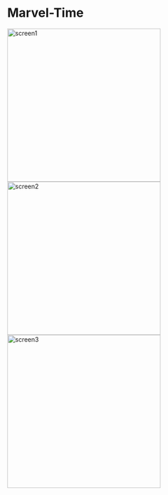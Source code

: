 # Marvel-Time
<img align="left" alt="screen1" width ="350px" src="hhttps://github.com/bake08/Marvel-Time/blob/main/img/%D0%A1%D0%BD%D0%B8%D0%BC%D0%BE%D0%BA%20%D1%8D%D0%BA%D1%80%D0%B0%D0%BD%D0%B0%20%D0%BE%D1%82%202023-02-06%2021-56-09.png" />
<img align="left" alt="screen2" width ="350px" src="https://github.com/bake08/Marvel-Time/blob/main/img/%D0%A1%D0%BD%D0%B8%D0%BC%D0%BE%D0%BA%20%D1%8D%D0%BA%D1%80%D0%B0%D0%BD%D0%B0%20%D0%BE%D1%82%202023-02-06%2021-56-44.png" />
<img align="left" alt="screen3" width ="350px" src="https://github.com/bake08/Marvel-Time/blob/main/img/%D0%A1%D0%BD%D0%B8%D0%BC%D0%BE%D0%BA%20%D1%8D%D0%BA%D1%80%D0%B0%D0%BD%D0%B0%20%D0%BE%D1%82%202023-02-06%2021-56-51.png" />
